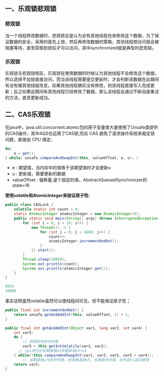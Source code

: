 ## 一、乐观锁悲观锁

### 悲观锁

当一个线程修改数据时，悲观锁总是认为会有其他线程也来修改这个数据，为了保证数据的安全，采用的是先上锁，然后再修改数据的策略，其他线程想访问就会被阻塞等待，直至获取到锁后才可以访问，其中synchronized就是典型的悲观锁。

### 乐观锁

乐观锁与悲观锁相反，乐观锁在使用数据的时候认为其他线程不会修改这个数据，所以选择不加锁直接访问，而当该线程需要提交更新时，才会判断该数据在此期间有没有被其他线程改变，如果其他线程确实没有修改，则该线程直接写入完成更新；反之如果这期间有其他线程已经修改了数据，那么该线程会通过不断自旋重试的方法，直至更新成功。

## 二、CAS乐观锁

在java中，java.util.concurrent.atomic包的原子变量类大量使用了Unsafe类提供的CAS操作，其中AQS也运用了CAS锁,而且 CAS 避免了请求操作系统来裁定锁问题，直接由 CPU 搞定;

```java
do{
    e = get();
} while( unsafe.compareAndSwapInt(this, valueOffset, e, u); )
```

- e : 期望值，当内存中的值等于该期望值时才会更新u
- u : 更新值，需要更新的数据
- valueOffset : 偏移量,是个固定的值，AbstractQueuedSynchronizer的state=16

**使用volatile和AtomicInteger来验证原子性:**

```java
public class CASLock {
    volatile static int count = 0;
    static AtomicInteger atomicInteger = new AtomicInteger(0);
    public static void main(String[] args) throws InterruptedException {
        for (int i = 0; i < 10; i++) {
            new Thread(() -> {
                for (int j = 0; j < 1000; j++) {
                    count++;
                    atomicInteger.incrementAndGet();
                }
            }).start();
        }
        Thread.sleep(10000);
        System.out.println(count);
        System.out.println(atomicInteger.get());
    }
}
```

```java
9034
10000
```

事实证明虽然volatile虽然可以使线程间可见，但不能保证原子性；

```java
public final int incrementAndGet() {
    return unsafe.getAndAddInt(this, valueOffset, 1) + 1;
}
```

```java
public final int getAndAddInt(Object var1, long var2, int var4) {
    int var5;
    do {
      	// 获取到内存中的值
        var5 = this.getIntVolatile(var1, var2);
      // cpu进行比较期望值v5和更新值v5+v4
    } while(!this.compareAndSwapInt(var1, var2, var5, var5 + var4));
		// 当期望值=内存中的值，则直接返回v5，也就是内存值，在外层+1返回使用
    return var5;
}
```